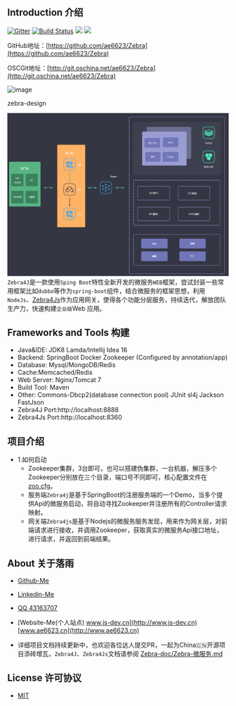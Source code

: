 ## Introduction 介绍
[![Gitter][badge-gitter-img]][badge-gitter] [![Build Status][badge-travis-img]][badge-travis] ![][zebra] ![][maven]

GitHub地址：[https://github.com/ae6623/Zebra](https://github.com/ae6623/Zebra)

OSCGit地址：[http://git.oschina.net/ae6623/Zebra](http://git.oschina.net/ae6623/Zebra)

![image](Zebra.jpg)

zebra-design

![image](zebra-design.png)
`Zebra4J`是一款使用`Sping Boot`特性全新开发的微服务`WEB`框架，尝试封装一些常用框架比如`dubbo`等作为`spring-boot`组件，结合微服务的框架思想，利用`NodeJs`、[Zebra4Js](https://github.com/ae6623/Zebra/tree/master/zebra4js)作为应用网关，使得各个功能分层服务，持续迭代，解放团队生产力，快速构建`企业级`Web 应用。

## Frameworks and Tools 构建
* Java&IDE: JDK8 Lamda/Intellij Idea 16
* Backend:  SpringBoot Docker Zookeeper (Configured by annotation/app)
* Database: Mysql/MongoDB/Redis
* Cache:Memcached/Redis
* Web Server: Nginx/Tomcat 7
* Build Tool: Maven
* Other: Commons-Dbcp2(database connection pool) JUnit sl4j Jackson FastJson
* Zebra4J  Port:http://localhost:8888
* Zebra4Js Port:http://localhost:8360

## 项目介绍
* 1.如何启动
	* Zookeeper集群，3台即可，也可以搭建伪集群，一台机器，解压多个Zookeeper分别放在三个目录，端口号不同即可，核心配置文件在[zoo.cfg](https://github.com/ae6623/Zebra/blob/master/zebra4j/zebra-zookeeper/zoo.cfg)。
	* 服务端`Zebra4j`是基于SpringBoot的注册服务端的一个Demo，当多个提供Api的微服务启动，将自动寻找Zookeeper并注册所有的Controller请求映射。
	* 网关端`Zebra4js`是基于Nodejs的微服务服务发现，用来作为网关层，对前端请求进行接收，并调用Zookeeper，获取真实的微服务Api接口地址，进行请求，并返回到前端结果。	 	

## About 关于落雨
* [Github-Me](https://github.com/ae6623)
* [Linkedin-Me](http://www.linkedin.com/in/ae6623)
* [QQ 43163707]()
* [Website-Me(个人站点) www.js-dev.cn](http://www.js-dev.cn) [www.ae6623.cn](http://www.ae6623.cn)

* 详细项目文档持续更新中，也欢迎各位达人提交PR，一起为China🇨🇳开源项目添砖增瓦，`Zebra4J`、`Zebra4Js`文档请参阅 [Zebra-doc/Zebra-微服务.md](https://github.com/ae6623/Zebra/blob/master/zebra4j/zebra-doc/zebra-boot/Zebra-%E5%BE%AE%E6%9C%8D%E5%8A%A1.md)

[badge-gitter-img]:       https://badges.gitter.im/hsz/idea-gitignore.svg
[badge-gitter]:           https://gitter.im/hsz/idea-gitignore
[badge-travis-img]:       https://travis-ci.org/hsz/idea-gitignore.svg
[badge-travis]:           https://travis-ci.org/hsz/idea-gitignore
[zebra]:				  https://img.shields.io/badge/zebra-fast-orange.svg
[maven]: 				  https://img.shields.io/maven-central/v/org.apache.maven/apache-maven.svg


## License 许可协议

* [MIT](https://github.com/ae6623/Zebra/blob/master/LICENSE)